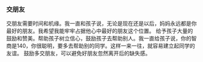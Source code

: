 ### 交朋友
交朋友需要时间和机缘。我一直和孩子说，无论是现在还是以后，妈妈永远都是你最好的朋友。我希望我能牢牢占据他心中最好的朋友这个位置。
给予孩子大量的鼓励和赞美。帮助孩子树立信心，鼓励孩子去帮助别人。我一直给孩子说，你的智商是140，你很聪明，要多去帮助别的同学。这样一来一往，就容易建立起同学的友谊。
鼓励多交朋友，可以避免好朋友忽然离开后的缺失感。